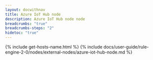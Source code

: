 ```yaml
---
layout: docwithnav
title: Azure IoT Hub node
description: Azure IoT Hub node node
breadcrumbs: "true"
breadcrumbs-steps: "2"
hidetoc: "true"
---
```


{% include get-hosts-name.html %}
{% include docs/user-guide/rule-engine-2-0/nodes/external-nodes/azure-iot-hub-node.md %}
